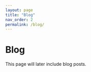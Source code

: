 ```yaml
---
layout: page
title: "Blog"
nav_order: 2
permalink: /blog/
---
```

# Blog

This page will later include blog posts.
